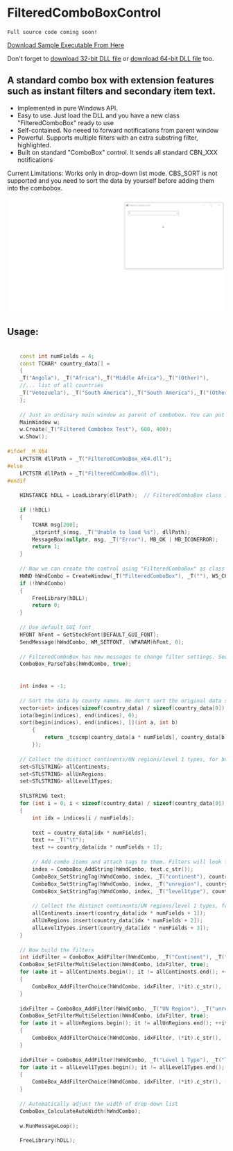 # FilteredComboBoxControl
```
Full source code coming soon!
```

[Download Sample Executable From Here](https://github.com/huxia1124/FilteredComboBoxControl/raw/master/bin/FilteredComboBoxControl.exe)

Don't forget to [download 32-bit DLL file](https://github.com/huxia1124/FilteredComboBoxControl/raw/master/bin/FilteredComboBox.dll) or [download 64-bit DLL file](https://github.com/huxia1124/FilteredComboBoxControl/raw/master/bin/FilteredComboBox_x64.dll) too.

## A standard combo box with extension features such as instant filters and secondary item text.

- Implemented in pure Windows API.
- Easy to use. Just load the DLL and you have a new class "FilteredComboBox" ready to use
- Self-contained. No neeed to forward notifications from parent window
- Powerful. Supports multiple filters with an extra substring filter, highlighted.
- Built on standard "ComboBox" control. It sends all standard CBN_XXX notifications

Current Limitations: Works only in drop-down list mode.  CBS_SORT is not supported and you need to sort the data by yourself before adding them into the combobox.



![screenshot](https://github.com/huxia1124/FilteredComboBoxControl/blob/master/FilteredComboBoxControl/FilteredComboBox.gif)


## Usage:
```c++

    const int numFields = 4;
    const TCHAR* country_data[] =
    {
    _T("Angola"), _T("Africa"),_T("Middle Africa"),_T("(Other)"),
    //... list of all countries
    _T("Venezuela"), _T("South America"),_T("South America"),_T("(Other)")
    };

	// Just an ordinary main window as parent of combobox. You can put the combobox in any parent window.
	MainWindow w;
	w.Create(_T("Filtered Combobox Test"), 600, 400);
	w.Show();

#ifdef _M_X64
	LPCTSTR dllPath = _T("FilteredComboBox_x64.dll");
#else
	LPCTSTR dllPath = _T("FilteredComboBox.dll");
#endif

	HINSTANCE hDLL = LoadLibrary(dllPath);  // FilteredComboBox class is registered if dll is loaded successfully

	if (!hDLL)
	{
		TCHAR msg[200];
		_stprintf_s(msg, _T("Unable to load %s"), dllPath);
		MessageBox(nullptr, msg, _T("Error"), MB_OK | MB_ICONERROR);
		return 1;
	}

	// Now we can create the control using "FilteredComboBox" as class name
	HWND hWndCombo = CreateWindow(_T("FilteredComboBox"), _T(""), WS_CHILD | WS_VISIBLE | WS_TABSTOP | CBS_DROPDOWNLIST | CBS_OWNERDRAWFIXED | WS_VSCROLL, 20, 60, 300, 80, w.GetHWnd(), (HMENU)1322, nullptr, nullptr);
	if (!hWndCombo)
	{
		FreeLibrary(hDLL);
		return 0;
	}

	// Use default GUI font
	HFONT hFont = GetStockFont(DEFAULT_GUI_FONT);
	SendMessage(hWndCombo, WM_SETFONT, (WPARAM)hFont, 0);

	// FilteredComboBox has new messages to change filter settings. See FilteredComboBox.h
	ComboBox_ParseTabs(hWndCombo, true);


	int index = -1;

	// Sort the data by county names. We don't sort the original data set but store sorted indices.
	vector<int> indices(sizeof(country_data) / sizeof(country_data[0]) / numFields);
	iota(begin(indices), end(indices), 0);
	sort(begin(indices), end(indices), [](int a, int b)
		{
			return _tcscmp(country_data[a * numFields], country_data[b * numFields]) < 0;
		});

	// Collect the distinct continents/UN regions/level 1 types, for building filter options later.
	set<STLSTRING> allContinents;
	set<STLSTRING> allUnRegions;
	set<STLSTRING> allLevel1Types;

	STLSTRING text;
	for (int i = 0; i < sizeof(country_data) / sizeof(country_data[0]); i += numFields)
	{
		int idx = indices[i / numFields];

		text = country_data[idx * numFields];
		text += _T("\t");
		text += country_data[idx * numFields + 1];

		// Add combo items and attach tags to them. Filters will look for the tags.
		index = ComboBox_AddString(hWndCombo, text.c_str());
		ComboBox_SetStringTag(hWndCombo, index, _T("continent"), country_data[idx * numFields + 1]);
		ComboBox_SetStringTag(hWndCombo, index, _T("unregion"), country_data[idx * numFields + 2]);
		ComboBox_SetStringTag(hWndCombo, index, _T("level1type"), country_data[idx * numFields + 3]);

		// Collect the distinct continents/UN regions/level 1 types, for building filter options later.
		allContinents.insert(country_data[idx * numFields + 1]);
		allUnRegions.insert(country_data[idx * numFields + 2]);
		allLevel1Types.insert(country_data[idx * numFields + 3]);
	}

	// Now build the filters
	int idxFilter = ComboBox_AddFilter(hWndCombo, _T("Continent"), _T("continent"));
	ComboBox_SetFilterMultiSelection(hWndCombo, idxFilter, true);
	for (auto it = allContinents.begin(); it != allContinents.end(); ++it)
	{
		ComboBox_AddFilterChoice(hWndCombo, idxFilter, (*it).c_str(), (*it).c_str());
	}

	idxFilter = ComboBox_AddFilter(hWndCombo, _T("UN Region"), _T("unregion"));
	ComboBox_SetFilterMultiSelection(hWndCombo, idxFilter, true);
	for (auto it = allUnRegions.begin(); it != allUnRegions.end(); ++it)
	{
		ComboBox_AddFilterChoice(hWndCombo, idxFilter, (*it).c_str(), (*it).c_str());
	}

	idxFilter = ComboBox_AddFilter(hWndCombo, _T("Level 1 Type"), _T("level1type"));
	for (auto it = allLevel1Types.begin(); it != allLevel1Types.end(); ++it)
	{
		ComboBox_AddFilterChoice(hWndCombo, idxFilter, (*it).c_str(), (*it).c_str());
	}

	// Automatically adjust the width of drop-down list
	ComboBox_CalculateAutoWidth(hWndCombo);

	w.RunMessageLoop();

	FreeLibrary(hDLL);
```
